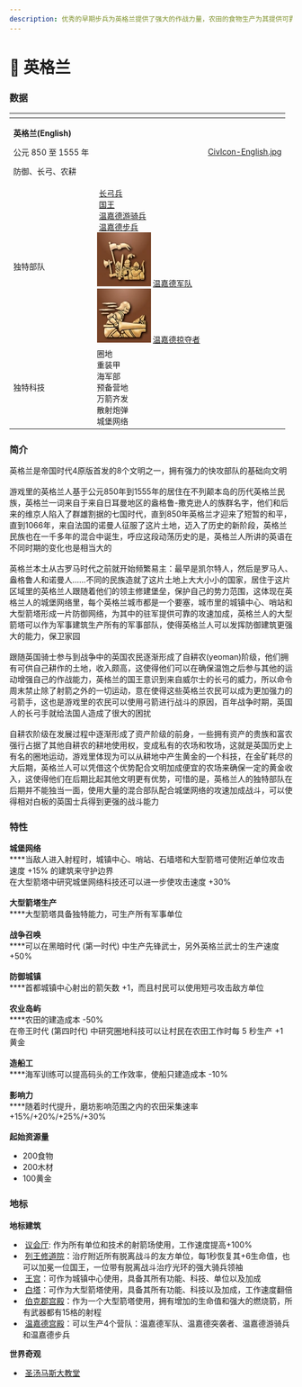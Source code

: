 ```yaml
---
description: 优秀的早期步兵为英格兰提供了强大的作战力量，农田的食物生产为其提供可靠的后盾
---
```


# 🏴󠁧󠁢󠁥󠁮󠁧󠁿 英格兰

### 数据

<table data-view="cards"><thead><tr><th></th><th></th><th data-hidden data-card-cover data-type="files"></th></tr></thead><tbody><tr><td><p><strong>英格兰(English)</strong></p><p>公元 850 至 1555 年</p><p>防御、长弓、农耕</p></td><td></td><td><a href="../.gitbook/assets/CivIcon-English.jpg">CivIcon-English.jpg</a></td></tr><tr><td>独特部队</td><td><img src="https://seicing-1257171891.cos.ap-nanjing.myqcloud.com/3fatcatpool/aoe4/tech/%E9%95%BF%E5%BC%93%E5%85%B5.png" alt="" data-size="line"> <a href="du-te-dan-wei/chang-gong-bing.md">长弓兵</a><br><img src="https://seicing-1257171891.cos.ap-nanjing.myqcloud.com/3fatcatpool/aoe4/tech/%E5%9B%BD%E7%8E%8B.png" alt="" data-size="line"> <a href="du-te-dan-wei/guo-wang.md">国王</a><br><img src="https://seicing-1257171891.cos.ap-nanjing.myqcloud.com/3fatcatpool/aoe4/tech/%E6%B8%A9%E5%98%89%E5%BE%B7%E6%B8%B8%E9%AA%91%E5%85%B5.png" alt="" data-size="line"> <a href="du-te-dan-wei/wen-jia-de-you-qi-bing.md">温嘉德游骑兵</a><br><img src="https://seicing-1257171891.cos.ap-nanjing.myqcloud.com/3fatcatpool/aoe4/tech/%E6%B8%A9%E5%98%89%E5%BE%B7%E6%AD%A5%E5%85%B5.png" alt="" data-size="line"> <a href="du-te-dan-wei/wen-jia-de-bu-bing.md">温嘉德步兵</a><br><img src="../.gitbook/assets/image.png" alt="" data-size="line"> <a data-footnote-ref href="#user-content-fn-1">温嘉德军队</a><br><img src="../.gitbook/assets/image (2).png" alt="" data-size="line"> <a data-footnote-ref href="#user-content-fn-2">温嘉德掠夺者</a><br></td><td></td></tr><tr><td>独特科技</td><td><img src="https://seicing-1257171891.cos.ap-nanjing.myqcloud.com/3fatcatpool/aoe4/tech/%E5%9C%88%E5%9C%B0.png" alt="" data-size="line">圈地<br><img src="https://seicing-1257171891.cos.ap-nanjing.myqcloud.com/3fatcatpool/aoe4/tech/%E9%87%8D%E8%A3%85%E7%94%B2.png" alt="" data-size="line">重装甲<br><img src="https://seicing-1257171891.cos.ap-nanjing.myqcloud.com/3fatcatpool/aoe4/tech/%E9%80%A0%E8%88%B9%E5%B7%A5.png" alt="" data-size="line">海军部<br><img src="https://seicing-1257171891.cos.ap-nanjing.myqcloud.com/3fatcatpool/aoe4/tech/%E9%A2%84%E5%A4%87%E8%90%A5%E5%9C%B0.png" alt="" data-size="line">预备营地<br><img src="https://seicing-1257171891.cos.ap-nanjing.myqcloud.com/3fatcatpool/aoe4/tech/%E4%B8%87%E7%AE%AD%E9%BD%90%E5%8F%91.png" alt="" data-size="line">万箭齐发<br><img src="https://seicing-1257171891.cos.ap-nanjing.myqcloud.com/3fatcatpool/aoe4/tech/%E6%95%A3%E5%B0%84%E7%82%AE%E5%BC%B9.png" alt="" data-size="line">散射炮弹<br><img src="https://seicing-1257171891.cos.ap-nanjing.myqcloud.com/3fatcatpool/aoe4/tech/%E5%9F%8E%E5%A0%A1%E7%BD%91%E7%BB%9C.png" alt="" data-size="line">城堡网络</td><td></td></tr></tbody></table>

### 简介

英格兰是帝国时代4原版首发的8个文明之一，拥有强力的快攻部队的基础向文明\
\
游戏里的英格兰人基于公元850年到1555年的居住在不列颠本岛的历代英格兰民族，英格兰一词来自于来自日耳曼地区的盎格鲁-撒克逊人的族群名字，他们和后来的维京人陷入了群雄割据的七国时代，直到850年英格兰才迎来了短暂的和平，直到1066年，来自法国的诺曼人征服了这片土地，迈入了历史的新阶段，英格兰民族也在一千多年的混合中诞生，呼应这段动荡历史的是，英格兰人所讲的英语在不同时期的变化也是相当大的\
\
英格兰本土从古罗马时代之前就开始频繁易主：最早是凯尔特人，然后是罗马人、盎格鲁人和诺曼人……不同的民族造就了这片土地上大大小小的国家，居住于这片区域里的英格兰人跟随着他们的领主修建堡垒，保护自己的势力范围，这体现在英格兰人的城堡网络里，每个英格兰城市都是一个要塞，城市里的城镇中心、哨站和大型箭塔形成一片防御网络，为其中的驻军提供可靠的攻速加成，英格兰人的大型箭塔可以作为军事建筑生产所有的军事部队，使得英格兰人可以发挥防御建筑更强大的能力，保卫家园\
\
跟随英国骑士参与到战争中的英国农民逐渐形成了自耕农(yeoman)阶级，他们拥有可供自己耕作的土地，收入颇高，这使得他们可以在确保温饱之后参与其他的运动增强自己的作战能力，英格兰的国王意识到来自威尔士的长弓的威力，所以命令周末禁止除了射箭之外的一切运动，意在使得这些英格兰农民可以成为更加强力的弓箭手，这也是游戏里的农民可以使用弓箭进行战斗的原因，百年战争时期，英国人的长弓手就给法国人造成了很大的困扰\
\
自耕农阶级在发展过程中逐渐形成了资产阶级的前身，一些拥有资产的贵族和富农强行占据了其他自耕农的耕地使用权，变成私有的农场和牧场，这就是英国历史上有名的圈地运动，游戏里体现为可以从耕地中产生黄金的一个科技，在金矿耗尽的大后期，英格兰人可以凭借这个优势配合文明加成便宜的农场来确保一定的黄金收入，这使得他们在后期比起其他文明更有优势，可惜的是，英格兰人的独特部队在后期并不能独当一面，使用大量的混合部队配合城堡网络的攻速加成战斗，可以使得相对白板的英国士兵得到更强的战斗能力

### 特性 <a href="#sp" id="sp"></a>

**城堡网络**\
****当敌人进入射程时，城镇中心、哨站、石墙塔和大型箭塔可使附近单位攻击速度 +15% 的建筑来守护边界\
在大型箭塔中研究城堡网络科技还可以进一步使攻击速度 +30%\
\
**大型箭塔生产**\
****大型箭塔具备独特能力，可生产所有军事单位\
\
**战争召唤**\
****可以在黑暗时代 (第一时代) 中生产先锋武士，另外英格兰武士的生产速度 +50%\
\
**防御城镇**\
****首都城镇中心射出的箭矢数 +1，而且村民可以使用短弓攻击敌方单位\
\
**农业岛屿**\
****农田的建造成本 -50%\
在帝王时代 (第四时代) 中研究圈地科技可以让村民在农田工作时每 5 秒生产 +1 黄金\
\
**造船工**\
****海军训练可以提高码头的工作效率，使船只建造成本 -10%\
\
**影响力**\
****随着时代提升，磨坊影响范围之内的农田采集速率 +15%/+20%/+25%/+30%\
\
**起始资源量**

* 200食物
* 200木材
* 100黄金

### 地标 <a href="#voi" id="voi"></a>

**地标建筑**

* <img src="https://seicing-1257171891.cos.ap-nanjing.myqcloud.com/3fatcatpool/aoe4/tech/%E8%AE%AE%E4%BC%9A%E5%8E%85.png" alt="" data-size="line"> [议会厅](https://seicing.com/html/aoe2/buildingsaoe4/landmark/%E8%AE%AE%E4%BC%9A%E5%8E%85.html?civ=eng): 作为所有单位和技术的射箭场使用，工作速度提高+100%
* <img src="https://seicing-1257171891.cos.ap-nanjing.myqcloud.com/3fatcatpool/aoe4/tech/%E5%88%97%E7%8E%8B%E4%BF%AE%E9%81%93%E9%99%A2.png" alt="" data-size="line"> [列王修道院](https://seicing.com/html/aoe2/buildingsaoe4/landmark/%E5%88%97%E7%8E%8B%E4%BF%AE%E9%81%93%E9%99%A2.html?civ=eng)：治疗附近所有脱离战斗的友方单位，每1秒恢复其+6生命值，也可以加冕一位国王，一位带有脱离战斗治疗光环的强大骑兵领袖
* <img src="https://seicing-1257171891.cos.ap-nanjing.myqcloud.com/3fatcatpool/aoe4/tech/%E7%8E%8B%E5%AE%AB.png" alt="" data-size="line"> [王宫](https://seicing.com/html/aoe2/buildingsaoe4/landmark/%E7%8E%8B%E5%AE%AB.html?civ=eng)：可作为城镇中心使用，具备其所有功能、科技、单位以及加成
* <img src="https://seicing-1257171891.cos.ap-nanjing.myqcloud.com/3fatcatpool/aoe4/tech/%E7%99%BD%E5%A1%94.png" alt="" data-size="line"> [白塔](https://seicing.com/html/aoe2/buildingsaoe4/landmark/%E7%99%BD%E5%A1%94.html?civ=eng)：可作为大型箭塔使用，具备其所有功能、科技以及加成，工作速度翻倍
* <img src="https://seicing-1257171891.cos.ap-nanjing.myqcloud.com/3fatcatpool/aoe4/tech/%E4%BC%AF%E5%85%8B%E9%83%A1%E5%AE%AB%E6%AE%BF.png" alt="" data-size="line"> [伯克郡宫殿](https://seicing.com/html/aoe2/buildingsaoe4/landmark/%E4%BC%AF%E5%85%8B%E9%83%A1%E5%AE%AB%E6%AE%BF.html?civ=eng)：作为一个大型箭塔使用，拥有增加的生命值和强大的燃烧箭，所有武器都有15格的射程
* <img src="https://seicing-1257171891.cos.ap-nanjing.myqcloud.com/3fatcatpool/aoe4/tech/%E6%B8%A9%E5%98%89%E5%BE%B7%E5%AE%AB%E6%AE%BF.png" alt="" data-size="line"> [温嘉德宫殿](https://seicing.com/html/aoe2/buildingsaoe4/landmark/%E6%B8%A9%E5%98%89%E5%BE%B7%E5%AE%AB%E6%AE%BF.html?civ=eng)：可以生产4个营队：温嘉德军队、温嘉德突袭者、温嘉德游骑兵和温嘉德步兵

**世界奇观**

* <img src="https://seicing-1257171891.cos.ap-nanjing.myqcloud.com/3fatcatpool/aoe4/tech/%E5%9C%A3%E6%B1%A4%E9%A9%AC%E6%96%AF%E5%A4%A7%E6%95%99%E5%A0%82.png" alt="" data-size="line"> [圣汤马斯大教堂](https://seicing.com/html/aoe2/buildingsaoe4/landmark/%E5%9C%A3%E6%B1%A4%E9%A9%AC%E6%96%AF%E5%A4%A7%E6%95%99%E5%A0%82.html)

[^1]: 2x[长矛兵](../readme/dan-wei/chang-mao-bing.md) 2x[弩手](../readme/dan-wei/nu-shou.md) 1x[重型投石机](../readme/dan-wei/pei-zhong-shi-ju-xing-tou-shi-ji.md)

[^2]: 2x[骑手](../readme/dan-wei/qi-shou.md) 2x[骑士](../readme/dan-wei/qi-shi.md)
